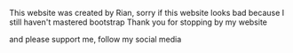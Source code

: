  This website was created by Rian, sorry if this website looks bad because I still haven't mastered bootstrap
 Thank you for stopping by my website

and please support me, follow my social media
